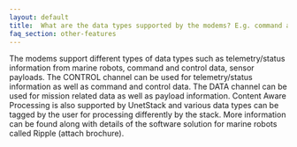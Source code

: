 ```yaml
---
layout: default
title:  What are the data types supported by the modems? E.g. command and control, video
faq_section: other-features
---
```


The modems support different types of data types such as telemetry/status information from marine robots, command and control data, sensor payloads. The CONTROL channel can be used for telemetry/status information as well as command and control data. The DATA channel can be used for mission related data as well as payload information. Content Aware Processing is also supported by UnetStack and various data types can be tagged by the user for processing differently by the stack. More information can be found along with details of the software solution for marine robots called Ripple (attach brochure).